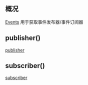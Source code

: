 ## 概况

[Events](/API/Event/Events/README.md) 用于获取事件发布器/事件订阅器

## publisher()

[publisher](publisher.md ":include")

## subscriber()

[subscriber](subscriber.md ":include")